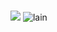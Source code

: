 ### 
<div> 
  <a href="https://open.spotify.com/user/12184268315?si=93dc45c4855245c0"><img src="https://seeklogo.com/images/S/spotify-logo-4FFDEEE153-seeklogo.com.png"></a>
<img src="https://media.tenor.com/-JsLYcLUshcAAAAC/serial-experiments-lain-lain.gif" alt="lain">
</div>
